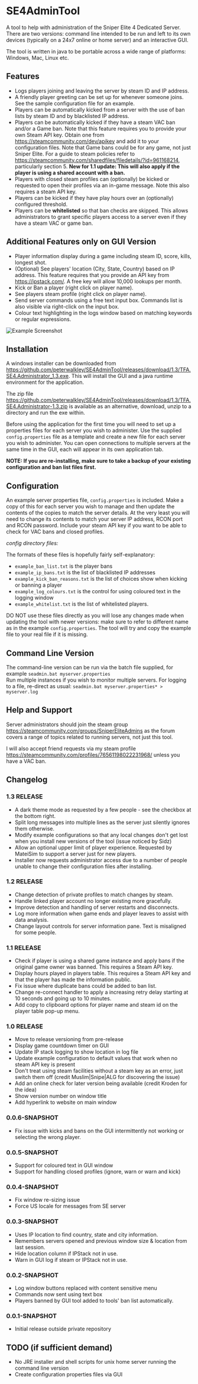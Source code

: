 # SE4AdminTool
A tool to help with administration of the Sniper Elite 4 Dedicated Server. There are two versions:
command line intended to be run and left to its own devices (typically on a 24x7
online or home server) and an interactive GUI.

The tool is written in java to be portable across a wide range of platforms: Windows, Mac, Linux etc. 

## Features
- Logs players joining and leaving the server by steam ID and IP address.
- A friendly player greeting can be set up for whenever someone joins. See the sample configuration file for
an example.
- Players can be automatically kicked from a server with the use of ban lists by steam ID and by blacklisted IP address.
- Players can be automatically kicked if they have a steam VAC ban and/or a Game ban.  Note that this feature requires
you to provide your own Steam API key. Obtain one from <https://steamcommunity.com/dev/apikey> and
add it to your configuration files.  Note that Game bans could be for any game, not just Sniper Elite.
For a guide to steam policies refer to <https://steamcommunity.com/sharedfiles/filedetails/?id=961168214>,
particularly section 5.  **New for 1.1 update: This will also apply if the player is using a shared account
with a ban.**
- Players with closed steam profiles can (optionally) be kicked or requested to open their profiles via an in-game message.
Note this also requires a steam API key.
- Players can be kicked if they have play hours over an (optionally) configured threshold.
- Players can be **whitelisted** so that ban checks are skipped. This allows administrators to grant
specific players access to a server even if they have a steam VAC or game ban.

## Additional Features only on GUI Version
- Player information display during a game including steam ID, score, kills, longest shot.
- (Optional) See players' location (City, State, Country) based on IP address. This feature requires that you provide an API key
from <https://ipstack.com/>. A free key will allow 10,000 lookups per month.
- Kick or Ban a player (right click on player name).
- See players steam profile (right click on player name).
- Send server commands using a free text input box. Commands list is also visible via right-click on the input box.
- Colour text highlighting in the logs window based on matching keywords or regular expressions.

![Example Screenshot](images/screenshot.png)
## Installation
A windows installer can be downloaded from <https://github.com/peterwalkley/SE4AdminTool/releases/download/1.3/TFA.SE4.Administrator_1.3.exe>. 
This will install the GUI and a java runtime environment for the application.

The zip file <https://github.com/peterwalkley/SE4AdminTool/releases/download/1.3/TFA.SE4.Administrator-1.3.zip> is available as an alternative,
download, unzip to a directory and run the exe within.

Before using the application for the first time
you will need to set up a properties files for each server you wish to administer.  Use the supplied `config.properties` 
file as a template and create a new file for each server you wish to administer.  You can open connections to multiple
servers at the same time in the GUI, each will appear in its own application tab.

**NOTE: If you are re-installing, make sure to take a backup of your existing configuration and ban list files first.**

## Configuration

An example server properties file, `config.properties` is included. Make a copy of this for each server you
wish to manage and then update the contents of the copies to match the server details.
At the very least you will need to change its contents to
match your server IP address, RCON port and RCON password. Include your steam API key if you
want to be able to check for VAC bans and closed profiles.

*config directory files:*

The formats of these files is hopefully fairly self-explanatory:
- `example_ban_list.txt` is the player bans
- `example_ip_bans.txt` is the list of blacklisted IP addresses
- `example_kick_ban_reasons.txt` is the list of choices show when kicking or banning a player
- `example_log_colours.txt` is the control for using coloured text in the logging window
- `example_whitelist.txt` is the list of whitelisted players.

DO NOT use these files directly as you will lose any changes made when updating the tool with newer versions:
make sure to refer to different name as in the example `config.properties`. The tool will try and copy the
example file to your real file if it is missing.


## Command Line Version
The command-line version can be run via the batch file supplied, for example `seadmin.bat myserver.properties`  
Run multiple instances if you wish to monitor multiple servers. For logging to a file, re-direct as
usual: `seadmin.bat myserver.properties* > myserver.log`

## Help and Support
Server administrators should join the steam group <https://steamcommunity.com/groups/SniperEliteAdmins> as the forum
covers a range of topics related to running servers, not just this tool.

I will also accept friend requests
via my steam profile <https://steamcommunity.com/profiles/76561198022231968/> unless you have a VAC ban.
 
 ## Changelog
### 1.3 RELEASE
- A dark theme mode as requested by a few people - see the checkbox at the bottom right.
- Split long messages into multiple lines as the server just silently ignores them otherwise.
- Modify example configurations so that any local changes don't get lost when you install new versions of the tool (issue noticed by Sidz)
- Allow an optional upper limit of player experience. Requested by MateiSim to support a server just for new players.
- Installer now requests administrator access due to a number of people unable to change their configuration files
after installing.

 ### 1.2 RELEASE
- Change detection of private profiles to match changes by steam.
- Handle linked player account no longer existing more gracefully.
- Improve detection and handling of server restarts and disconnects. 
- Log more information when game ends and player leaves to assist with data analysis.
- Change layout controls for server information pane. Text is misaligned for some people.

 ### 1.1 RELEASE
- Check if player is using a shared game instance and apply bans if the original game owner was banned. This requires a Steam API key.
- Display hours played in players table. This requires a Steam API key and that the player has made the information public.
- Fix issue where duplicate bans could be added to ban list.
- Change re-connect handler to apply a increasing retry delay starting at 10 seconds and going up to 10 minutes.
- Add copy to clipboard options for player name and steam id on the player table pop-up menu.

 ### 1.0 RELEASE
- Move to release versioning from pre-release
- Display game countdown timer on GUI
- Update IP stack logging to show location in log file
- Update example configuration to default values that work when no steam API key is present
- Don't treat using steam facilities without a steam key as an error, just switch them off (credit Muslim|Snipe|ALG for discovering the issue)
- Add an online check for later version being available (credit Kroden for the idea)
- Show version number on window title
- Add hyperlink to website on main window

 ### 0.0.6-SNAPSHOT
- Fix issue with kicks and bans on the GUI intermittently not working or selecting the wrong player.

 ### 0.0.5-SNAPSHOT
- Support for coloured text in GUI window
- Support for handling closed profiles (ignore, warn or warn and kick)

 ### 0.0.4-SNAPSHOT
- Fix window re-sizing issue
- Force US locale for messages from SE server

 ### 0.0.3-SNAPSHOT
- Uses IP location to find country, state and city information.
- Remembers servers opened and previous window size & location from last session.
- Hide location column if IPStack not in use.
- Warn in GUI log if steam or IPStack not in use.

 ### 0.0.2-SNAPSHOT 
- Log window buttons replaced with content sensitive menu
- Commands now sent using text box
- Players banned by GUI tool added to tools' ban list automatically.
 ### 0.0.1-SNAPSHOT 
- Initial release outside private repository



## TODO (if sufficient demand)
- No JRE installer and shell scripts for unix home server running the command line version
- Create configuration properties files via GUI
 